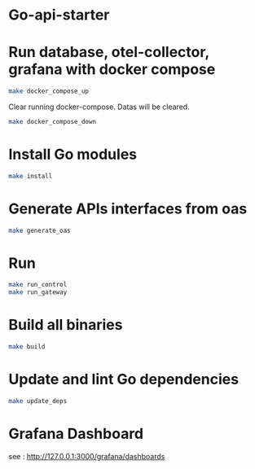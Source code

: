 # Go-api-starter

# Run database, otel-collector, grafana with docker compose

```bash
make docker_compose_up
```

Clear running docker-compose. Datas will be cleared.

```bash
make docker_compose_down
```

# Install Go modules

```bash
make install
```

# Generate APIs interfaces from oas

```bash
make generate_oas
```

# Run

```bash
make run_control
make run_gateway
```

# Build all binaries

```bash
make build
```

# Update and lint Go dependencies

```bash
make update_deps
```

# Grafana Dashboard

see : http://127.0.0.1:3000/grafana/dashboards